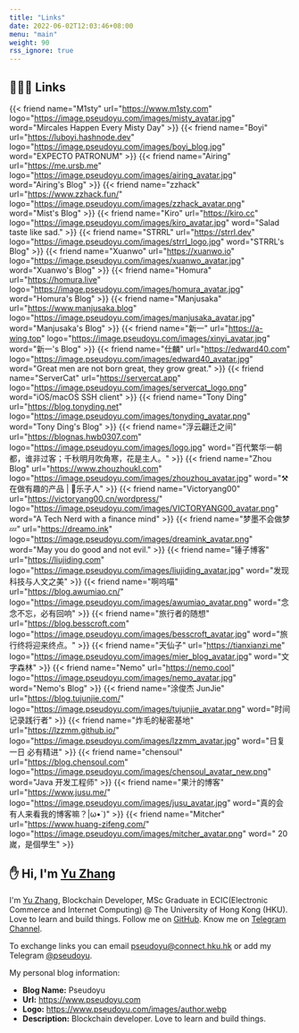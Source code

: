 ```yaml
---
title: "Links"
date: 2022-06-02T12:03:46+08:00
menu: "main"
weight: 90
rss_ignore: true
---
```


## 👨🏻‍💻 Links

<div class="flink" id="article-container">
<div class="friend-list-div" >

{{< friend name="M1sty" url="https://www.m1sty.com" logo="https://image.pseudoyu.com/images/misty_avatar.jpg" word="Mircales Happen Every Misty Day" >}}
{{< friend name="Boyi" url="https://luboyi.hashnode.dev" logo="https://image.pseudoyu.com/images/boyi_blog.jpg" word="EXPECTO PATRONUM" >}}
{{< friend name="Airing" url="https://me.ursb.me" logo="https://image.pseudoyu.com/images/airing_avatar.jpg" word="Airing's Blog" >}}
{{< friend name="zzhack" url="https://www.zzhack.fun/" logo="https://image.pseudoyu.com/images/zzhack_avatar.png" word="Mist's Blog" >}}
{{< friend name="Kiro" url="https://kiro.cc" logo="https://image.pseudoyu.com/images/kiro_avatar.jpg" word="Salad taste like sad." >}}
{{< friend name="STRRL" url="https://strrl.dev" logo="https://image.pseudoyu.com/images/strrl_logo.jpg" word="STRRL's Blog" >}}
{{< friend name="Xuanwo" url="https://xuanwo.io" logo="https://image.pseudoyu.com/images/xuanwo_avatar.jpg" word="Xuanwo's Blog" >}}
{{< friend name="Homura" url="https://homura.live" logo="https://image.pseudoyu.com/images/homura_avatar.jpg" word="Homura's Blog" >}}
{{< friend name="Manjusaka" url="https://www.manjusaka.blog" logo="https://image.pseudoyu.com/images/manjusaka_avatar.jpg" word="Manjusaka's Blog" >}}
{{< friend name="新一" url="https://a-wing.top" logo="https://image.pseudoyu.com/images/xinyi_avatar.jpg" word="新一's Blog" >}}
{{< friend name="仕麟" url="https://edward40.com" logo="https://image.pseudoyu.com/images/edward40_avatar.jpg" word="Great men are not born great, they grow great." >}}
{{< friend name="ServerCat" url="https://servercat.app" logo="https://image.pseudoyu.com/images/servercat_logo.png" word="iOS/macOS SSH client" >}}
{{< friend name="Tony Ding" url="https://blog.tonyding.net" logo="https://image.pseudoyu.com/images/tonyding_avatar.png" word="Tony Ding's Blog" >}}
{{< friend name="浮云翩迁之间" url="https://blognas.hwb0307.com" logo="https://image.pseudoyu.com/images/logo.jpg" word="百代繁华一朝都，谁非过客；千秋明月吹角寒，花是主人。" >}}
{{< friend name="Zhou Blog" url="https://www.zhouzhoukl.com" logo="https://image.pseudoyu.com/images/zhouzhou_avatar.jpg" word="⚒️在做有趣的产品 | 👾乐子人" >}}
{{< friend name="Victoryang00" url="https://victoryang00.cn/wordpress/" logo="https://image.pseudoyu.com/images/VICTORYANG00_avatar.png" word="A Tech Nerd with a finance mind" >}}
{{< friend name="梦墨不会做梦💤" url="https://dreamo.ink" logo="https://image.pseudoyu.com/images/dreamink_avatar.png" word="May you do good and not evil." >}}
{{< friend name="锤子博客" url="https://liujiding.com" logo="https://image.pseudoyu.com/images/liujiding_avatar.jpg" word="发现科技与人文之美" >}}
{{< friend name="啊呜喵" url="https://blog.awumiao.cn/" logo="https://image.pseudoyu.com/images/awumiao_avatar.png" word="念念不忘，必有回响" >}}
{{< friend name="旅行者的随想" url="https://blog.besscroft.com" logo="https://image.pseudoyu.com/images/besscroft_avatar.jpg" word="旅行终将迎来终点。" >}}
{{< friend name="天仙子" url="https://tianxianzi.me" logo="https://image.pseudoyu.com/images/mier_blog_avatar.jpg" word="文字森林" >}}
{{< friend name="Nemo" url="https://nemo.cool" logo="https://image.pseudoyu.com/images/nemo_avatar.jpg" word="Nemo's Blog" >}}
{{< friend name="涂俊杰 JunJie" url="https://blog.tujunjie.com/" logo="https://image.pseudoyu.com/images/tujunjie_avatar.png" word="时间记录践行者" >}}
{{< friend name="炸毛的秘密基地" url="https://lzzmm.github.io/" logo="https://image.pseudoyu.com/images/lzzmm_avatar.jpg" word="日复一日 必有精进" >}}
{{< friend name="chensoul" url="https://blog.chensoul.com" logo="https://image.pseudoyu.com/images/chensoul_avatar_new.png" word="Java 开发工程师" >}}
{{< friend name="果汁的博客" url="https://www.jusu.me/" logo="https://image.pseudoyu.com/images/jusu_avatar.jpg" word="真的会有人来看我的博客嘛？|ω•`)" >}}
{{< friend name="Mitcher" url="https://www.huang-zifeng.com/" logo="https://image.pseudoyu.com/images/mitcher_avatar.png" word=" 20 嵗，是個學生" >}}

</div>
</div>

## ✋ Hi, I'm [Yu Zhang](https://www.pseudoyu.com)

I'm [Yu Zhang](https://www.pseudoyu.com), Blockchain Developer, MSc Graduate in ECIC(Electronic Commerce and Internet Computing) @ The University of Hong Kong (HKU). Love to learn and build things. Follow me on [GitHub](https://github.com/pseudoyu). Know me on [Telegram Channel](https://t.me/pseudoyulife).

To exchange links you can email pseudoyu@connect.hku.hk or add my Telegram [@pseudoyu](https://t.me/pseudoyu).

My personal blog information:

- **Blog Name:** Pseudoyu
- **Url:** <https://www.pseudoyu.com>
- **Logo:** <https://www.pseudoyu.com/images/author.webp>
- **Description:** Blockchain developer. Love to learn and build things.
